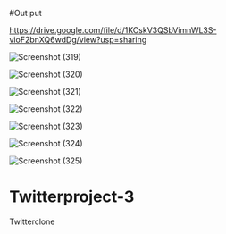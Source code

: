 #Out put

https://drive.google.com/file/d/1KCskV3QSbVimnWL3S-vioF2bnXQ6wdDg/view?usp=sharing

![Screenshot (319)](https://user-images.githubusercontent.com/119597362/220849709-5acda5da-3596-43e7-add8-59c6173a58dc.png)

![Screenshot (320)](https://user-images.githubusercontent.com/119597362/220849745-ea6d95ad-aa07-44a9-949b-a41a53703358.png)

![Screenshot (321)](https://user-images.githubusercontent.com/119597362/220849787-2a5c797f-d09e-42d1-abc4-3b919fca5173.png)

![Screenshot (322)](https://user-images.githubusercontent.com/119597362/220849806-941800b5-f58d-4643-b5e9-daa65d51847b.png)

![Screenshot (323)](https://user-images.githubusercontent.com/119597362/220849818-1af7d23c-d11c-44d3-8d5c-0329f76e3c0d.png)

![Screenshot (324)](https://user-images.githubusercontent.com/119597362/220849843-ef0ef1a8-4242-473f-a645-461189ab2053.png)

![Screenshot (325)](https://user-images.githubusercontent.com/119597362/220849867-afff25fe-b923-4076-8452-bd04b0afa54f.png)


# Twitterproject-3
Twitterclone

